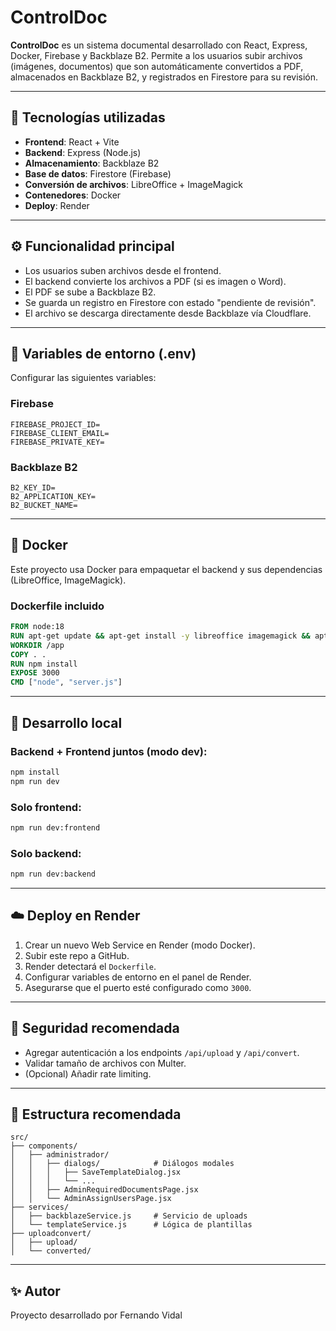 # ControlDoc

**ControlDoc** es un sistema documental desarrollado con React, Express, Docker, Firebase y Backblaze B2. Permite a los usuarios subir archivos (imágenes, documentos) que son automáticamente convertidos a PDF, almacenados en Backblaze B2, y registrados en Firestore para su revisión.

---

## 🚀 Tecnologías utilizadas

- **Frontend**: React + Vite
- **Backend**: Express (Node.js)
- **Almacenamiento**: Backblaze B2
- **Base de datos**: Firestore (Firebase)
- **Conversión de archivos**: LibreOffice + ImageMagick
- **Contenedores**: Docker
- **Deploy**: Render

---

## ⚙️ Funcionalidad principal

- Los usuarios suben archivos desde el frontend.
- El backend convierte los archivos a PDF (si es imagen o Word).
- El PDF se sube a Backblaze B2.
- Se guarda un registro en Firestore con estado "pendiente de revisión".
- El archivo se descarga directamente desde Backblaze vía Cloudflare.

---

## 🔧 Variables de entorno (.env)

Configurar las siguientes variables:

### Firebase

```
FIREBASE_PROJECT_ID=
FIREBASE_CLIENT_EMAIL=
FIREBASE_PRIVATE_KEY=
```

### Backblaze B2

```
B2_KEY_ID=
B2_APPLICATION_KEY=
B2_BUCKET_NAME=
```

---

## 🐳 Docker

Este proyecto usa Docker para empaquetar el backend y sus dependencias (LibreOffice, ImageMagick).

### Dockerfile incluido

```Dockerfile
FROM node:18
RUN apt-get update && apt-get install -y libreoffice imagemagick && apt-get clean && rm -rf /var/lib/apt/lists/*
WORKDIR /app
COPY . .
RUN npm install
EXPOSE 3000
CMD ["node", "server.js"]
```

---

## 🧪 Desarrollo local

### Backend + Frontend juntos (modo dev):

```bash
npm install
npm run dev
```

### Solo frontend:

```bash
npm run dev:frontend
```

### Solo backend:

```bash
npm run dev:backend
```

---

## ☁️ Deploy en Render

1. Crear un nuevo Web Service en Render (modo Docker).
2. Subir este repo a GitHub.
3. Render detectará el `Dockerfile`.
4. Configurar variables de entorno en el panel de Render.
5. Asegurarse que el puerto esté configurado como `3000`.

---

## 🔐 Seguridad recomendada

- Agregar autenticación a los endpoints `/api/upload` y `/api/convert`.
- Validar tamaño de archivos con Multer.
- (Opcional) Añadir rate limiting.

---

## 📂 Estructura recomendada

```
src/
├── components/
│   ├── administrador/
│   │   ├── dialogs/            # Diálogos modales
│   │   │   ├── SaveTemplateDialog.jsx
│   │   │   └── ...
│   │   ├── AdminRequiredDocumentsPage.jsx
│   │   └── AdminAssignUsersPage.jsx
├── services/
│   ├── backblazeService.js     # Servicio de uploads
│   └── templateService.js      # Lógica de plantillas
├── uploadconvert/
│   ├── upload/
│   └── converted/
```

---

## ✨ Autor

Proyecto desarrollado por Fernando Vidal
